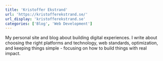 ```yaml
---
title: 'Kristoffer Ekstrand'
url: 'https://kristofferekstrand.se/'
url_display: 'kristofferekstrand.se'
categories: ['Blog', 'Web Development']
---
```


My personal site and blog about building digital experiences. I write about
choosing the right platforms and technology, web standards, optimization, and
keeping things simple - focusing on how to build things with real impact.
